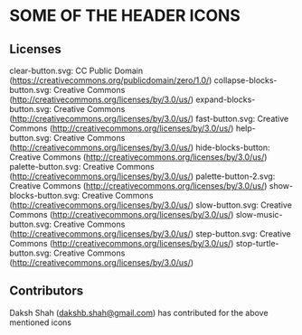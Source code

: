 SOME OF THE HEADER ICONS
========================

Licenses
--------

clear-button.svg: CC Public Domain (https://creativecommons.org/publicdomain/zero/1.0/)
collapse-blocks-button.svg: Creative Commons (http://creativecommons.org/licenses/by/3.0/us/)
expand-blocks-button.svg: Creative Commons (http://creativecommons.org/licenses/by/3.0/us/)
fast-button.svg: Creative Commons (http://creativecommons.org/licenses/by/3.0/us/)
help-button.svg: Creative Commons (http://creativecommons.org/licenses/by/3.0/us/)
hide-blocks-button: Creative Commons (http://creativecommons.org/licenses/by/3.0/us/)
palette-button.svg: Creative Commons (http://creativecommons.org/licenses/by/3.0/us/)
palette-button-2.svg: Creative Commons (http://creativecommons.org/licenses/by/3.0/us/)
show-blocks-button.svg: Creative Commons (http://creativecommons.org/licenses/by/3.0/us/)
slow-button.svg: Creative Commons (http://creativecommons.org/licenses/by/3.0/us/)
slow-music-button.svg: Creative Commons (http://creativecommons.org/licenses/by/3.0/us/)
step-button.svg: Creative Commons (http://creativecommons.org/licenses/by/3.0/us/)
stop-turtle-button.svg: Creative Commons (http://creativecommons.org/licenses/by/3.0/us/)

Contributors
------------
Daksh Shah (dakshb.shah@gmail.com) has contributed for the above mentioned icons